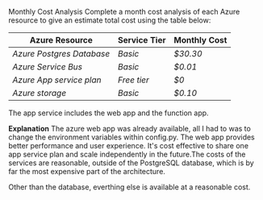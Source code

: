 Monthly Cost Analysis
Complete a month cost analysis of each Azure resource to give an estimate total cost using the table below:




| Azure Resource           | Service Tier   | Monthly Cost |
| ------------             | ------------   | ------------ |
| *Azure Postgres Database*| *Basic*        | *$30.30*     |
| *Azure Service Bus*      | *Basic*        |  *$0.01*     |
| *Azure App service plan* | *Free tier*    | *$0*         |
| *Azure storage*          |    *Basic*     | *$0.10*      |


The app service includes the web app and the function app.

**Explanation**
The azure web app was already available, all I had to was to change the environment variables within config.py. The web app provides better performance and user experience. It's cost effective to share one app service plan and scale independently in the future.The costs of the services are reasonable, outside of the PostgreSQL database, which is by far the most expensive part of the architecture.

Other than the database, everthing else is available at a reasonable cost.
